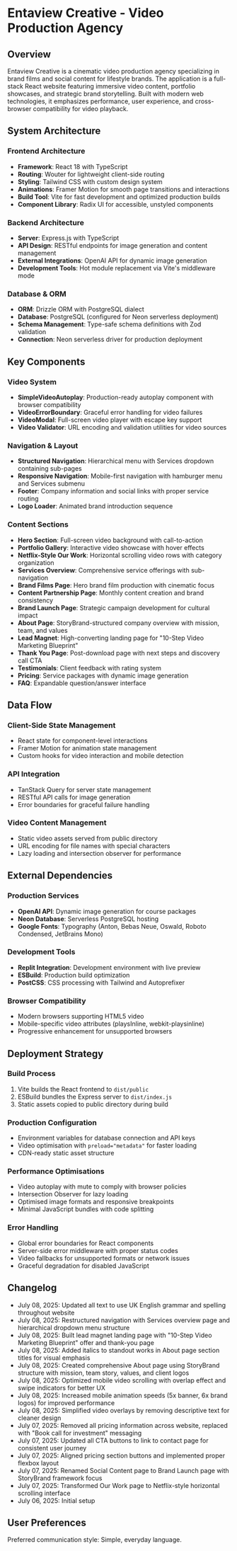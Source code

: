 # Entaview Creative - Video Production Agency

## Overview

Entaview Creative is a cinematic video production agency specializing in brand films and social content for lifestyle brands. The application is a full-stack React website featuring immersive video content, portfolio showcases, and strategic brand storytelling. Built with modern web technologies, it emphasizes performance, user experience, and cross-browser compatibility for video playback.

## System Architecture

### Frontend Architecture
- **Framework**: React 18 with TypeScript
- **Routing**: Wouter for lightweight client-side routing
- **Styling**: Tailwind CSS with custom design system
- **Animations**: Framer Motion for smooth page transitions and interactions
- **Build Tool**: Vite for fast development and optimized production builds
- **Component Library**: Radix UI for accessible, unstyled components

### Backend Architecture
- **Server**: Express.js with TypeScript
- **API Design**: RESTful endpoints for image generation and content management
- **External Integrations**: OpenAI API for dynamic image generation
- **Development Tools**: Hot module replacement via Vite's middleware mode

### Database & ORM
- **ORM**: Drizzle ORM with PostgreSQL dialect
- **Database**: PostgreSQL (configured for Neon serverless deployment)
- **Schema Management**: Type-safe schema definitions with Zod validation
- **Connection**: Neon serverless driver for production deployment

## Key Components

### Video System
- **SimpleVideoAutoplay**: Production-ready autoplay component with browser compatibility
- **VideoErrorBoundary**: Graceful error handling for video failures
- **VideoModal**: Full-screen video player with escape key support
- **Video Validator**: URL encoding and validation utilities for video sources

### Navigation & Layout
- **Structured Navigation**: Hierarchical menu with Services dropdown containing sub-pages
- **Responsive Navigation**: Mobile-first navigation with hamburger menu and Services submenu
- **Footer**: Company information and social links with proper service routing
- **Logo Loader**: Animated brand introduction sequence

### Content Sections
- **Hero Section**: Full-screen video background with call-to-action
- **Portfolio Gallery**: Interactive video showcase with hover effects
- **Netflix-Style Our Work**: Horizontal scrolling video rows with category organization
- **Services Overview**: Comprehensive service offerings with sub-navigation
- **Brand Films Page**: Hero brand film production with cinematic focus
- **Content Partnership Page**: Monthly content creation and brand consistency
- **Brand Launch Page**: Strategic campaign development for cultural impact
- **About Page**: StoryBrand-structured company overview with mission, team, and values
- **Lead Magnet**: High-converting landing page for "10-Step Video Marketing Blueprint"
- **Thank You Page**: Post-download page with next steps and discovery call CTA
- **Testimonials**: Client feedback with rating system
- **Pricing**: Service packages with dynamic image generation
- **FAQ**: Expandable question/answer interface

## Data Flow

### Client-Side State Management
- React state for component-level interactions
- Framer Motion for animation state management
- Custom hooks for video interaction and mobile detection

### API Integration
- TanStack Query for server state management
- RESTful API calls for image generation
- Error boundaries for graceful failure handling

### Video Content Management
- Static video assets served from public directory
- URL encoding for file names with special characters
- Lazy loading and intersection observer for performance

## External Dependencies

### Production Services
- **OpenAI API**: Dynamic image generation for course packages
- **Neon Database**: Serverless PostgreSQL hosting
- **Google Fonts**: Typography (Anton, Bebas Neue, Oswald, Roboto Condensed, JetBrains Mono)

### Development Tools
- **Replit Integration**: Development environment with live preview
- **ESBuild**: Production build optimization
- **PostCSS**: CSS processing with Tailwind and Autoprefixer

### Browser Compatibility
- Modern browsers supporting HTML5 video
- Mobile-specific video attributes (playsInline, webkit-playsinline)
- Progressive enhancement for unsupported browsers

## Deployment Strategy

### Build Process
1. Vite builds the React frontend to `dist/public`
2. ESBuild bundles the Express server to `dist/index.js`
3. Static assets copied to public directory during build

### Production Configuration
- Environment variables for database connection and API keys
- Video optimisation with `preload="metadata"` for faster loading
- CDN-ready static asset structure

### Performance Optimisations
- Video autoplay with mute to comply with browser policies
- Intersection Observer for lazy loading
- Optimised image formats and responsive breakpoints
- Minimal JavaScript bundles with code splitting

### Error Handling
- Global error boundaries for React components
- Server-side error middleware with proper status codes
- Video fallbacks for unsupported formats or network issues
- Graceful degradation for disabled JavaScript

## Changelog
- July 08, 2025: Updated all text to use UK English grammar and spelling throughout website
- July 08, 2025: Restructured navigation with Services overview page and hierarchical dropdown menu structure
- July 08, 2025: Built lead magnet landing page with "10-Step Video Marketing Blueprint" offer and thank-you page
- July 08, 2025: Added italics to standout works in About page section titles for visual emphasis
- July 08, 2025: Created comprehensive About page using StoryBrand structure with mission, team story, values, and client logos
- July 08, 2025: Optimized mobile video scrolling with overlap effect and swipe indicators for better UX
- July 08, 2025: Increased mobile animation speeds (5x banner, 6x brand logos) for improved performance
- July 08, 2025: Simplified video overlays by removing descriptive text for cleaner design
- July 07, 2025: Removed all pricing information across website, replaced with "Book call for investment" messaging
- July 07, 2025: Updated all CTA buttons to link to contact page for consistent user journey
- July 07, 2025: Aligned pricing section buttons and implemented proper flexbox layout
- July 07, 2025: Renamed Social Content page to Brand Launch page with StoryBrand framework focus
- July 07, 2025: Transformed Our Work page to Netflix-style horizontal scrolling interface 
- July 06, 2025: Initial setup

## User Preferences

Preferred communication style: Simple, everyday language.